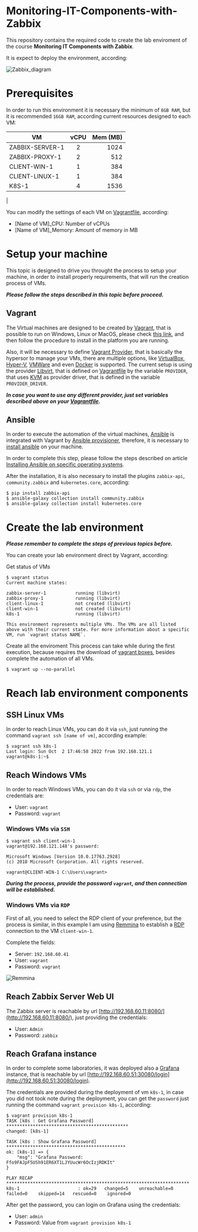 # Monitoring-IT-Components-with-Zabbix

This repository contains the required code to create the lab enviroment of the course **Monitoring IT Components with Zabbix**.

It is expect to deploy the environment, according:

![Zabbix_diagram](images/Zabbix_diagram.jpg)

# Prerequisites

In order to run this environment it is necessary the minimum of `8GB RAM`, but it is recommended `16GB RAM`, according current resources designed to each VM:

| VM | vCPU | Mem (MB) |
| -- | :--: | -------: |
| ZABBIX-SERVER-1 | 2 | 1024 |
| ZABBIX-PROXY-1 | 2 | 512 |
| CLIENT-WIN-1 | 1 | 384 |
| CLIENT-LINUX-1 | 1 | 384 |
| K8S-1 | 4 | 1536 |  
|

You can modify the settings of each VM on [Vagrantfile](Vagrantfile), according:
- [Name of VM]_CPU: Number of vCPUs
- [Name of VM]_Memory: Amount of memory in MB

# Setup your machine

This topic is designed to drive you throught the process to setup your machine, in order to install properly requirements, that will run the creation process of VMs.

***Please follow the steps described in this topic before proceed.***

## Vagrant
The Virtual machines are designed to be created by [Vagrant](https://www.vagrantup.com/), that is possible to run on Windows, Linux or MacOS, please check [this link](https://www.vagrantup.com/downloads), and then follow the procedure to install in the platform you are running.

Also, it will be necessary to define [Vagrant Provider](https://www.vagrantup.com/docs/providers), that is basically the hypersor to manage your VMs, there are multiple options, like [VirtualBox](https://www.virtualbox.org/), [Hyper-V](https://en.wikipedia.org/wiki/Hyper-V), [VMWare](https://www.vmware.com/) and even [Docker](https://www.docker.com/) is supported. The current setup is using the provider [Libvirt](https://github.com/vagrant-libvirt/vagrant-libvirt), that is defined on [Vagrantfile](Vagrantfile) by the variable `PROVIDER`, that uses [KVM](https://www.linux-kvm.org/page/Main_Page) as provider driver, that is defined in the variable `PROVIDER_DRIVER`.

***In case you want to use any different provider, just set variables described above on your [Vagrantfile](Vagrantfile).***

## Ansible

In order to execute the automation of the virtual machines, [Ansible](https://www.ansible.com/) is integrated with Vagrant by [Ansible provisioner](https://www.vagrantup.com/docs/provisioning/ansible), therefore, it is necessary to [install ansible](https://docs.ansible.com/ansible/latest/installation_guide/intro_installation.html) on your machine.

In order to complete this step, please follow the steps described on article [Installing Ansible on specific operating systems](https://docs.ansible.com/ansible/latest/installation_guide/installation_distros.html).

After the installation, it is also necessary to install the plugins `zabbix-api`, `community.zabbix` and `kubernetes.core`, according:

```
$ pip install zabbix-api
$ ansible-galaxy collection install community.zabbix
$ ansible-galaxy collection install kubernetes.core
```

# Create the lab environment

***Please remember to complete the steps of previous topics before.***

You can create your lab environment direct by Vagrant, according:

Get status of VMs

```
$ vagrant status
Current machine states:

zabbix-server-1           running (libvirt)
zabbix-proxy-1            running (libvirt)
client-linux-1            not created (libvirt)
client-win-1              not created (libvirt)
k8s-1                     running (libvirt)

This environment represents multiple VMs. The VMs are all listed
above with their current state. For more information about a specific
VM, run `vagrant status NAME`.

```
Create all the enviroment
This process can take while during the first execution, because requires the download of [vagrant boxes](https://www.vagrantup.com/docs/boxes), besides complete the automation of all VMs.
```
$ vagrant up --no-parallel
```


# Reach lab environment components

## SSH Linux VMs
In order to reach Linux VMs, you can do it via `ssh`, just running the command `vagrant ssh [name of vm]`, according example:

```
$ vagrant ssh k8s-1
Last login: Sun Oct  2 17:46:58 2022 from 192.168.121.1
vagrant@k8s-1:~$ 
```

## Reach Windows VMs
In order to reach Windows VMs, you can do it via `ssh` or via `rdp`, the credentials are:

- User: `vagrant`
- Password: `vagrant`


### Windows VMs via `SSH`

```
$ vagrant ssh client-win-1
vagrant@192.168.121.148's password: 

Microsoft Windows [Version 10.0.17763.2928] 
(c) 2018 Microsoft Corporation. All rights reserved. 

vagrant@CLIENT-WIN-1 C:\Users\vagrant>

```
***During the process, provide the password `vagrant`, and then connection will be established.***

### Windows VMs via `RDP`

First of all, you need to select the RDP client of your preference, but the process is similar, in this example I am using [Remmina](https://remmina.org/) to establish a [RDP](https://learn.microsoft.com/en-us/troubleshoot/windows-server/remote/understanding-remote-desktop-protocol) connection to the VM `client-win-1`.

Complete the fields:
- Server: `192.168.60.41`
- User: `vagrant`
- Password: `vagrant`

![Remmina](images/Remmina.png)

## Reach Zabbix Server Web UI

The Zabbix server is reachable by url [http://192.168.60.11:8080/](http://192.168.60.11:8080/), just providing the credentials:
- User: `Admin`
- Password: `zabbix`

## Reach Grafana instance

In order to complete some laboratories, it was deployed also a [Grafana](https://grafana.com/) instance, that is reachable by url [http://192.168.60.51:30080/login](http://192.168.60.51:30080/login).

The credentials are provided during the deployment of vm `k8s-1`, in case you did not took note during the deployment, you can get the `password` just running the command `vagrant provision k8s-1`, according:

```
$ vagrant provision k8s-1
TASK [k8s : Get Grafana Password] **********************************************
changed: [k8s-1]

TASK [k8s : Show Grafana Password] *********************************************
ok: [k8s-1] => {
    "msg": "Grafana Password: Ffo9FAJpF5USh91ER6XT1LJYUucWr6OcIzjRDKIt"
}

PLAY RECAP *********************************************************************
k8s-1                      : ok=29   changed=5    unreachable=0    failed=0    skipped=14   rescued=0    ignored=0 
```

After get the password, you can login on Grafana using the credentials:
- User: `admin`
- Password: Value from `vagrant provision k8s-1`